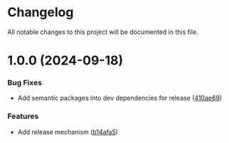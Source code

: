 # Changelog

All notable changes to this project will be documented in this file.

# 1.0.0 (2024-09-18)


### Bug Fixes

* Add semantic packages into dev dependencies for release ([410ae69](https://github.com/AlexFry123/spotify-clone/commit/410ae69edabfe8b9c537b852d14fdf121c788712))


### Features

* Add release mechanism ([b14afa5](https://github.com/AlexFry123/spotify-clone/commit/b14afa5918e01c9a5c9d85db204cc2e2ae574086))
